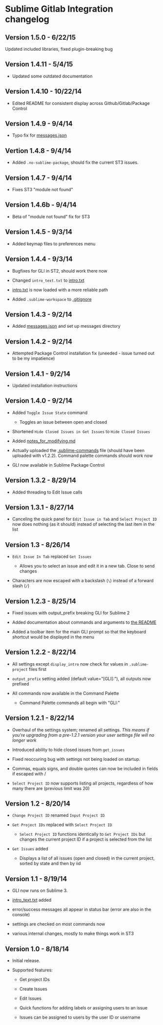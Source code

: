 Sublime Gitlab Integration changelog
====================================
Version 1.5.0 - 6/22/15
------------------------------------
Updated included libraries, fixed plugin-breaking bug

Version 1.4.11 - 5/4/15 
------------------------------------
- Updated some outdated documentation

Version 1.4.10 - 10/22/14
------------------------------------
- Edited README for consistent display across Github/Gitlab/Package Control

Version 1.4.9 - 9/4/14
------------------------------------
- Typo fix for [messages.json](./messages.json)

Vertion 1.4.8 - 9/4/14
------------------------------------
- Added `.no-sublime-package`, should fix the current ST3 issues.

Version 1.4.7 - 9/4/14
------------------------------------
- Fixes ST3 "module not found"

Version 1.4.6b - 9/4/14
------------------------------------
- Beta of "module not found" fix for ST3

Version 1.4.5 - 9/3/14
------------------------------------
- Added keymap files to preferences menu

Version 1.4.4 - 9/3/14
------------------------------------
- Bugfixes for GLI in ST2, should work there now

- Changed `intro_text.txt` to [intro.txt](./messages/intro.txt)

- [intro.txt](./messages/intro.txt) is now loaded with a more reliable path

- Added `.sublime-workspace` to [.gitignore](./.gitignore)

Version 1.4.3 - 9/2/14
------------------------------------
- Added [messages.json](./messages.json) and set up messages directory

Version 1.4.2 - 9/2/14
------------------------------------
- Attempted Package Control installation fix (uneeded - issue turned out to be my impatience)

Version 1.4.1 - 9/2/14
------------------------------------
- Updated installation instructions

Version 1.4.0 - 9/2/14
------------------------------------
- Added `Toggle Issue State` command
  - Toggles an issue between open and closed

- Shortened `Hide Closed Issues in Get Issues` to `Hide Closed Issues` 

- Added [notes_for_modifying.md](./notes_for_modifying.md)

- Actually uploaded the [.sublime-commands](./Default.sublime-commands) file (should have been uploaded with v1.2.2). Command palette commands should work now

- GLI now available in Sublime Package Control

Version 1.3.2 - 8/29/14
------------------------------------
- Added threading to Edit Issue calls

Version 1.3.1 - 8/27/14
------------------------------------
- Canceling the quick panel for `Edit Issue in Tab` and `Select Project ID` now does nothing (as it should) instead of selecting the last item in the list

Version 1.3 - 8/26/14
------------------------------------
- `Edit Issue In Tab` replaced `Get Issues`
  - Allows you to select an issue and edit it in a new tab. Close to send changes

- Characters are now escaped with a backslash (`\`) instead of a forward slash (`/`)

Version 1.2.3 - 8/25/14
------------------------------------
- Fixed issues with output_prefix breaking GLI for Sublime 2

- Added documentation about commands and arguments to [the README](./README.md)

- Added a toolbar item for the main GLI prompt so that the keyboard shortcut would be displayed in the menu

Version 1.2.2 - 8/22/14
------------------------------------
- All settings except `display_intro` now check for values in `.sublime-project` files first

- `output_prefix` setting added (default value="[GLI]:"), all outputs now prefixed

- All commands now available in the Command Palette

  - Command Palette commands all begin with "GLI:"

Version 1.2.1 - 8/22/14
------------------------------------
- Overhaul of the settings system; renamed all settings. _This means if you're upgrading from a pre-1.2.1 version your user settings file will no longer work_

- Introduced ability to hide closed issues from `get_issues`

- Fixed reoccuring bug with settings not being loaded on startup.

- Commas, equals signs, and double quotes can now be included in fields if escaped with /

- `Select Project ID` now supports listing all projects, regardless of how many there are (previous limit was 20)

Version 1.2 - 8/20/14
------------------------------------
- `Change Project ID` renamed `Input Project ID`

- `Get Project IDs` replaced with `Select Project ID`

  - `Select Project ID` functions identically to `Get Project IDs` but changes the current project ID if a project is selected from the list

- `Get Issues` added

  - Displays a list of all issues (open and closed) in the current project, sorted by state and then by iid

Version 1.1 - 8/19/14
------------------------------------
- GLI now runs on Sublime 3.

- [intro_text.txt](./intro_text.txt) added

- error/success messages all appear in status bar (error are also in the console)

- settings are checked on most commands now

- various internal changes, mostly to make things work in ST3

Version 1.0 - 8/18/14
------------------------------------
- Initial release. 

- Supported features:

  - Get project IDs

  - Create Issues

  - Edit Issues

  - Quick functions for adding labels or assigning users to an issue
  
  - Issues can be assigned to users by the user ID or username
